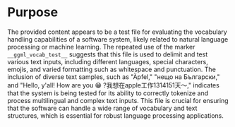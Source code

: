 # Purpose
The provided content appears to be a test file for evaluating the vocabulary handling capabilities of a software system, likely related to natural language processing or machine learning. The repeated use of the marker `__ggml_vocab_test__` suggests that this file is used to delimit and test various text inputs, including different languages, special characters, emojis, and varied formatting such as whitespace and punctuation. The inclusion of diverse text samples, such as "Äpfel," "нещо на Български," and "Hello, y'all! How are you 😁 ?我想在apple工作1314151天～," indicates that the system is being tested for its ability to correctly tokenize and process multilingual and complex text inputs. This file is crucial for ensuring that the software can handle a wide range of vocabulary and text structures, which is essential for robust language processing applications.
